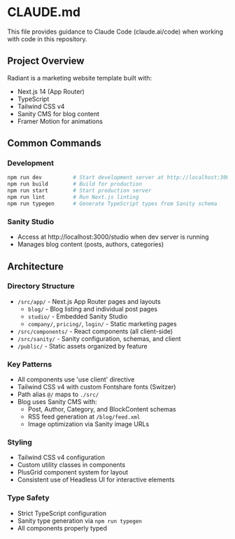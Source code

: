 # CLAUDE.md

This file provides guidance to Claude Code (claude.ai/code) when working with code in this repository.

## Project Overview

Radiant is a marketing website template built with:
- Next.js 14 (App Router)
- TypeScript
- Tailwind CSS v4
- Sanity CMS for blog content
- Framer Motion for animations

## Common Commands

### Development
```bash
npm run dev          # Start development server at http://localhost:3000
npm run build        # Build for production
npm run start        # Start production server
npm run lint         # Run Next.js linting
npm run typegen      # Generate TypeScript types from Sanity schema
```

### Sanity Studio
- Access at http://localhost:3000/studio when dev server is running
- Manages blog content (posts, authors, categories)

## Architecture

### Directory Structure
- `/src/app/` - Next.js App Router pages and layouts
  - `blog/` - Blog listing and individual post pages
  - `studio/` - Embedded Sanity Studio
  - `company/`, `pricing/`, `login/` - Static marketing pages
- `/src/components/` - React components (all client-side)
- `/src/sanity/` - Sanity configuration, schemas, and client
- `/public/` - Static assets organized by feature

### Key Patterns
- All components use 'use client' directive
- Tailwind CSS v4 with custom Fontshare fonts (Switzer)
- Path alias `@/` maps to `./src/`
- Blog uses Sanity CMS with:
  - Post, Author, Category, and BlockContent schemas
  - RSS feed generation at `/blog/feed.xml`
  - Image optimization via Sanity image URLs

### Styling
- Tailwind CSS v4 configuration
- Custom utility classes in components
- PlusGrid component system for layout
- Consistent use of Headless UI for interactive elements

### Type Safety
- Strict TypeScript configuration
- Sanity type generation via `npm run typegen`
- All components properly typed